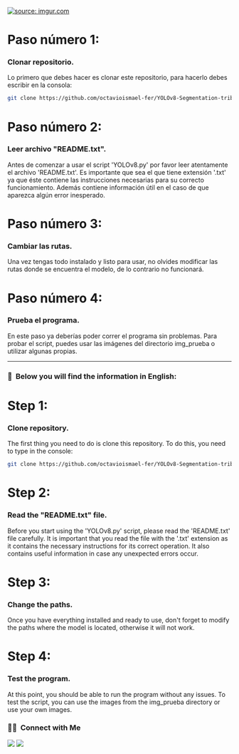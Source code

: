 <a href="https://i.imgur.com/a5UIZEM.png"><img src="https://i.imgur.com/a5UIZEM.png" title="source: imgur.com" /></a>

# Paso número 1:
### Clonar repositorio.
Lo primero que debes hacer es clonar este repositorio, para hacerlo debes escribir en la consola:

```bash
git clone https://github.com/octavioismael-fer/YOLOv8-Segmentation-tribune.git
```
# Paso número 2:
### Leer archivo "README.txt".
Antes de comenzar a usar el script 'YOLOv8.py' por favor leer atentamente el archivo 'README.txt'. Es importante que sea el que tiene extensión '.txt' ya que éste contiene las instrucciones necesarias para su correcto funcionamiento.
Además contiene información útil en el caso de que aparezca algún error inesperado.

# Paso número 3:
### Cambiar las rutas.
Una vez tengas todo instalado y listo para usar, no olvides modificar las rutas donde se encuentra el modelo, de lo contrario no funcionará.

# Paso número 4:
### Prueba el programa.
En este paso ya deberías poder correr el programa sin problemas. Para probar el script, puedes usar las imágenes del directorio img_prueba o utilizar algunas propias.

<!-- -->
---

### 💬 &nbsp;Below you will find the information in English:

# Step 1:
### Clone repository.
The first thing you need to do is clone this repository. To do this, you need to type in the console:

```bash
git clone https://github.com/octavioismael-fer/YOLOv8-Segmentation-tribune.git
```
# Step 2:
### Read the "README.txt" file.
Before you start using the 'YOLOv8.py' script, please read the 'README.txt' file carefully. It is important that you read the file with the '.txt' extension as it contains the necessary instructions for its correct operation. It also contains useful information in case any unexpected errors occur.

# Step 3:
### Change the paths.
Once you have everything installed and ready to use, don't forget to modify the paths where the model is located, otherwise it will not work.

# Step 4:
### Test the program.
At this point, you should be able to run the program without any issues. To test the script, you can use the images from the img_prueba directory or use your own images.

### 🤝🏻 &nbsp;Connect with Me
<a href="https://www.linkedin.com/in/octavio-ismael-fernandez/"><img src="https://img.shields.io/badge/LinkedIn-blue?style=flat-square&logo=Linkedin&logoColor=white"></a>
<a href="mailto:fernandez.octavio.ismael@gmail.com" target="_blank"><img src="https://img.shields.io/badge/GMAIL-red?style=flat-square&logo=gmail&logoColor=white"></a>

